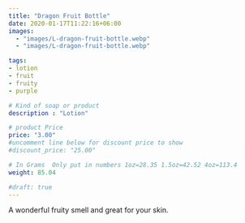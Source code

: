 ```yaml
---
title: "Dragon Fruit Bottle"
date: 2020-01-17T11:22:16+06:00
images: 
  - "images/L-dragon-fruit-bottle.webp"
  - "images/L-dragon-fruit-bottle.webp"

tags:
- lotion
- fruit
- fruity
- purple

# Kind of soap or product
description : "Lotion"

# product Price
price: "3.00"
#uncomment line below for discount price to show
#discount_price: "25.00"

# In Grams  Only put in numbers 1oz=28.35 1.5oz=42.52 4oz=113.4
weight: 85.04

#draft: true
---
```

A wonderful fruity smell and great for your skin.